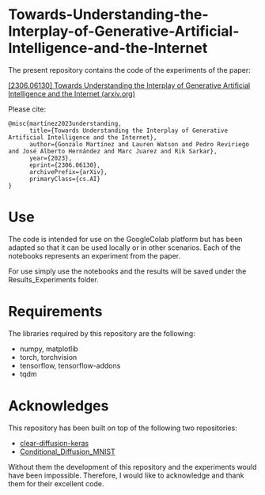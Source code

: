 # Towards-Understanding-the-Interplay-of-Generative-Artificial-Intelligence-and-the-Internet

The present repository contains the code of the experiments of the paper:

[[2306.06130] Towards Understanding the Interplay of Generative Artificial Intelligence and the Internet (arxiv.org)](https://arxiv.org/abs/2306.06130)


Please cite:
```
@misc{martínez2023understanding,
      title={Towards Understanding the Interplay of Generative Artificial Intelligence and the Internet},
      author={Gonzalo Martínez and Lauren Watson and Pedro Reviriego and José Alberto Hernández and Marc Juarez and Rik Sarkar},
      year={2023},
      eprint={2306.06130},
      archivePrefix={arXiv},
      primaryClass={cs.AI}
}
```


# Use

The code is intended for use on the GoogleColab platform but has been adapted so that it can be used locally or in other scenarios. Each of the notebooks represents an experiment from the paper.

For use simply use the notebooks and the results will be saved under the Results_Experiments folder.

# Requirements

The libraries required by this repository are the following:

- numpy, matplotlib
- torch, torchvision
- tensorflow, tensorflow-addons
- tqdm

# Acknowledges

This repository has been built on top of the following two repositories:

- [clear-diffusion-keras](https://github.com/beresandras/clear-diffusion-keras)
- [Conditional_Diffusion_MNIST](https://github.com/felix-ky/Conditional_Diffusion_MNIST)

Without them the development of this repository and the experiments would have been impossible. Therefore, I would like to acknowledge and thank them for their excellent code.